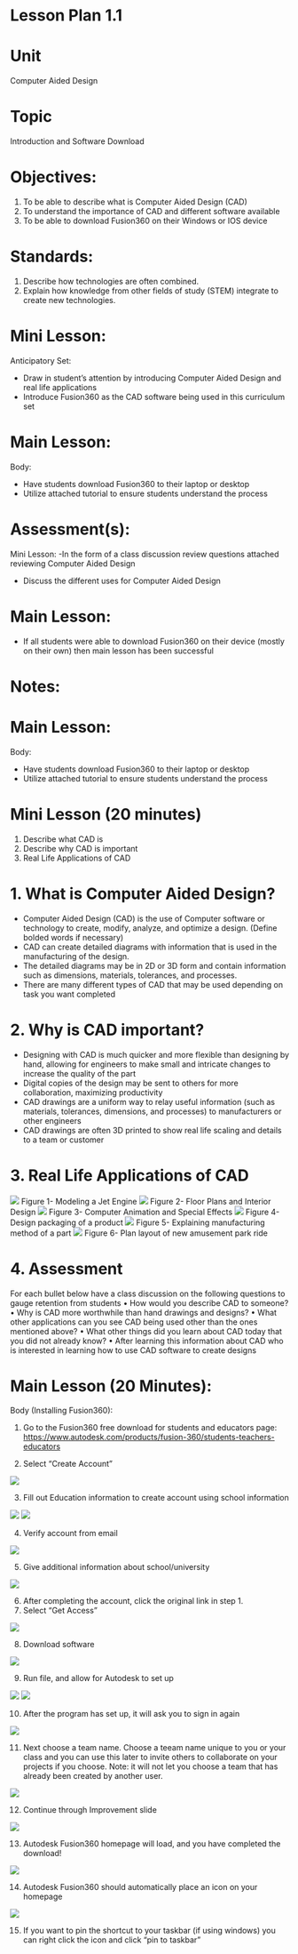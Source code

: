 # Lesson Plan 1.1

# Unit
Computer Aided Design	                          		

# Topic
Introduction and Software Download

# Objectives:
1.	To be able to describe what is Computer Aided Design (CAD) 
2.	To understand the importance of CAD and different software available  
3.	To be able to download Fusion360 on their Windows or IOS device 

# Standards:
1. Describe how technologies are often combined. 
2. Explain how knowledge from other fields of study (STEM) integrate to create new technologies.  

# Mini Lesson:
Anticipatory Set:
- Draw in student’s attention by introducing Computer Aided Design and real life applications 
- Introduce Fusion360 as the CAD software being used in this curriculum set

# Main Lesson:
Body: 
- Have students download Fusion360 to their laptop or desktop
- Utilize attached tutorial to ensure students understand the process 

# Assessment(s):
Mini Lesson:
-In the form of a class discussion review questions attached reviewing Computer Aided Design
- Discuss the different uses for Computer Aided Design

# Main Lesson:
- If all students were able to download Fusion360 on their device (mostly on their own) then main lesson has been successful

# Notes:

# Main Lesson:
 Body: 
- Have students download Fusion360 to their laptop or desktop
- Utilize attached tutorial to ensure students understand the process 

# Mini Lesson (20 minutes)
1.	Describe what CAD is 
2.	Describe why CAD is important 
3.	Real Life Applications of CAD

# 1.	What is Computer Aided Design? 
-	Computer Aided Design (CAD) is the use of Computer software or technology to create, modify, analyze, and optimize a design.   (Define bolded words if necessary)
-	CAD can create detailed diagrams with information that is used in the manufacturing of the design.
-	The detailed diagrams may be in 2D or 3D form and contain information such as dimensions, materials, tolerances, and processes.
-	There are many different types of CAD that may be used depending on task you want completed

# 2.	Why is CAD important?
-	Designing with CAD is much quicker and more flexible than designing by hand, allowing for engineers to make small and intricate changes to increase the quality of the part
-	Digital copies of the design may be sent to others for more collaboration, maximizing productivity
-	CAD drawings are a uniform way to relay useful information (such as materials, tolerances, dimensions, and processes) to manufacturers or other engineers
-	CAD drawings are often 3D printed to show real life scaling and details to a team or customer

# 3.	Real Life Applications of CAD

<img src=https://github.com/BotDevLLC/BotDevCurriculum/blob/master/Pictures/pic%2026.png>
Figure 1- Modeling a Jet Engine
<img src=https://github.com/BotDevLLC/BotDevCurriculum/blob/master/Pictures/pic%2027.png>
Figure 2- Floor Plans and Interior Design
<img src=https://github.com/BotDevLLC/BotDevCurriculum/blob/master/Pictures/pic%2028.png>
Figure 3- Computer Animation and Special       Effects
<img src=https://github.com/BotDevLLC/BotDevCurriculum/blob/master/Pictures/pic%2029.png>
Figure 4-Design packaging of a product
<img src=https://github.com/BotDevLLC/BotDevCurriculum/blob/master/Pictures/pic%2030.png>
Figure 5- Explaining manufacturing method of a part
<img src=https://github.com/BotDevLLC/BotDevCurriculum/blob/master/Pictures/pic%2031.png>
Figure 6- Plan layout of new amusement park ride

# 4.	Assessment
For each bullet below have a class discussion on the following questions to gauge retention from students
•	How would you describe CAD to someone?
•	Why is CAD more worthwhile than hand drawings and designs?
•	What other applications can you see CAD being used other than the ones mentioned above?
•	What other things did you learn about CAD today that you did not already know?
•	After learning this information about CAD who is interested in learning how to use CAD software to create designs


# Main Lesson (20 Minutes):
Body (Installing Fusion360):

1.	Go to the Fusion360 free download for students and educators page: https://www.autodesk.com/products/fusion-360/students-teachers-educators 

2.	Select “Create Account”
<img src=https://github.com/BotDevLLC/BotDevCurriculum/blob/master/Pictures/pic%2032.png>

3.	Fill out Education information to create account using school information
<img src=https://github.com/BotDevLLC/BotDevCurriculum/blob/master/Pictures/pic%2033.png>
 
<img src=https://github.com/BotDevLLC/BotDevCurriculum/blob/master/Pictures/pic%2034.png>

4.	Verify account from email
<img src=https://github.com/BotDevLLC/BotDevCurriculum/blob/master/Pictures/pic%2035.png>

 

5.	Give additional information about school/university
 <img src=https://github.com/BotDevLLC/BotDevCurriculum/blob/master/Pictures/pic%2036.png>

6.	After completing the account, click the original link in step 1.
7.	Select “Get Access”
 <img src=https://github.com/BotDevLLC/BotDevCurriculum/blob/master/Pictures/pic%2037.png>

8.	Download software
 <img src=https://github.com/BotDevLLC/BotDevCurriculum/blob/master/Pictures/pic%2045.png>

9.	Run file, and allow for Autodesk to set up
 <img src=https://github.com/BotDevLLC/BotDevCurriculum/blob/master/Pictures/pic%2038.png>
 <img src=https://github.com/BotDevLLC/BotDevCurriculum/blob/master/Pictures/pic%2039.png>

 
10.	After the program has set up, it will ask you to sign in again
<img src=https://github.com/BotDevLLC/BotDevCurriculum/blob/master/Pictures/pic%2040.png>
 
11.	Next choose a team name. Choose a teeam name unique to you or your class and you can use this later to invite others to collaborate on your projects if you choose. Note: it will not let you choose a team that has already been created by another user.
 <img src=https://github.com/BotDevLLC/BotDevCurriculum/blob/master/Pictures/pic%2041.png>

12.	 Continue through Improvement slide 
<img src=https://github.com/BotDevLLC/BotDevCurriculum/blob/master/Pictures/pic%2042.png>

13.	Autodesk Fusion360 homepage will load, and you have completed the download!
 <img src=https://github.com/BotDevLLC/BotDevCurriculum/blob/master/Pictures/pic%2043.png>








14.	Autodesk Fusion360 should automatically place an icon on your homepage
 <img src=https://github.com/BotDevLLC/BotDevCurriculum/blob/master/Pictures/pic%2044.png>


15.	If you want to pin the shortcut to your taskbar (if using windows) you can right click the icon and click “pin to taskbar”























